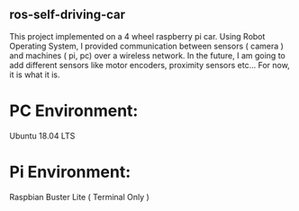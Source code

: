 ## ros-self-driving-car
This project implemented on a 4 wheel raspberry pi car. Using Robot Operating System, I provided communication between sensors ( camera ) and machines ( pi, pc) over a wireless network. In the future, I am going to add different sensors like motor encoders, proximity sensors etc... For now, it is what it is.

# PC Environment: 
Ubuntu 18.04 LTS
# Pi Environment: 
Raspbian Buster Lite ( Terminal Only )
